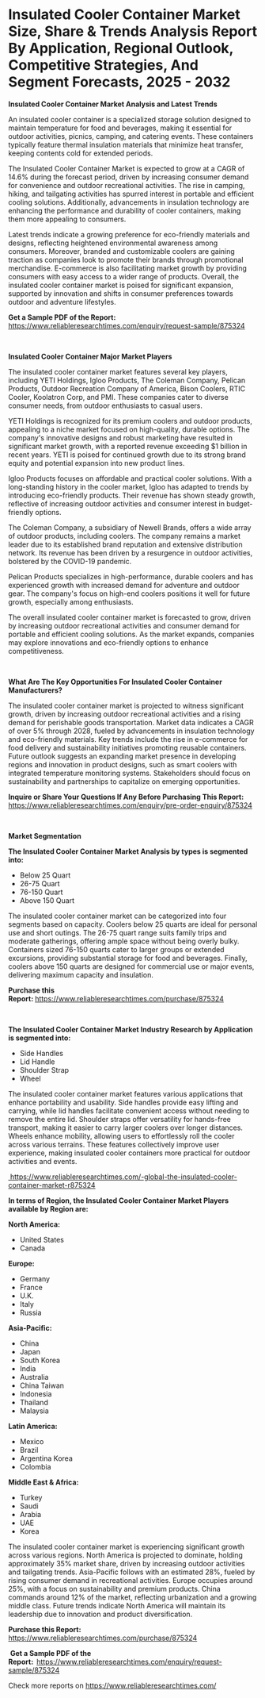 <p><h1>Insulated Cooler Container Market Size, Share & Trends Analysis Report By Application, Regional Outlook, Competitive Strategies, And Segment Forecasts, 2025 - 2032</h1></p><p><strong>Insulated Cooler Container Market Analysis and Latest Trends</strong></p>
<p><p>An insulated cooler container is a specialized storage solution designed to maintain temperature for food and beverages, making it essential for outdoor activities, picnics, camping, and catering events. These containers typically feature thermal insulation materials that minimize heat transfer, keeping contents cold for extended periods.</p><p>The Insulated Cooler Container Market is expected to grow at a CAGR of 14.6% during the forecast period, driven by increasing consumer demand for convenience and outdoor recreational activities. The rise in camping, hiking, and tailgating activities has spurred interest in portable and efficient cooling solutions. Additionally, advancements in insulation technology are enhancing the performance and durability of cooler containers, making them more appealing to consumers.</p><p>Latest trends indicate a growing preference for eco-friendly materials and designs, reflecting heightened environmental awareness among consumers. Moreover, branded and customizable coolers are gaining traction as companies look to promote their brands through promotional merchandise. E-commerce is also facilitating market growth by providing consumers with easy access to a wider range of products. Overall, the insulated cooler container market is poised for significant expansion, supported by innovation and shifts in consumer preferences towards outdoor and adventure lifestyles.</p></p>
<p><strong>Get a Sample PDF of the Report:&nbsp;</strong> <a href="https://www.reliableresearchtimes.com/enquiry/request-sample/875324?utm_campaign=2237&utm_medium=2&utm_source=Github&utm_content=ia&utm_term=21032025&utm_id=insulated-cooler-container">https://www.reliableresearchtimes.com/enquiry/request-sample/875324</a></p>
<p>&nbsp;</p>
<p><strong>Insulated Cooler Container Major Market Players</strong></p>
<p><p>The insulated cooler container market features several key players, including YETI Holdings, Igloo Products, The Coleman Company, Pelican Products, Outdoor Recreation Company of America, Bison Coolers, RTIC Cooler, Koolatron Corp, and PMI. These companies cater to diverse consumer needs, from outdoor enthusiasts to casual users.</p><p>YETI Holdings is recognized for its premium coolers and outdoor products, appealing to a niche market focused on high-quality, durable options. The company's innovative designs and robust marketing have resulted in significant market growth, with a reported revenue exceeding $1 billion in recent years. YETI is poised for continued growth due to its strong brand equity and potential expansion into new product lines.</p><p>Igloo Products focuses on affordable and practical cooler solutions. With a long-standing history in the cooler market, Igloo has adapted to trends by introducing eco-friendly products. Their revenue has shown steady growth, reflective of increasing outdoor activities and consumer interest in budget-friendly options.</p><p>The Coleman Company, a subsidiary of Newell Brands, offers a wide array of outdoor products, including coolers. The company remains a market leader due to its established brand reputation and extensive distribution network. Its revenue has been driven by a resurgence in outdoor activities, bolstered by the COVID-19 pandemic.</p><p>Pelican Products specializes in high-performance, durable coolers and has experienced growth with increased demand for adventure and outdoor gear. The company's focus on high-end coolers positions it well for future growth, especially among enthusiasts.</p><p>The overall insulated cooler container market is forecasted to grow, driven by increasing outdoor recreational activities and consumer demand for portable and efficient cooling solutions. As the market expands, companies may explore innovations and eco-friendly options to enhance competitiveness.</p></p>
<p>&nbsp;</p>
<p><strong>What Are The Key Opportunities For Insulated Cooler Container Manufacturers?</strong></p>
<p><p>The insulated cooler container market is projected to witness significant growth, driven by increasing outdoor recreational activities and a rising demand for perishable goods transportation. Market data indicates a CAGR of over 5% through 2028, fueled by advancements in insulation technology and eco-friendly materials. Key trends include the rise in e-commerce for food delivery and sustainability initiatives promoting reusable containers. Future outlook suggests an expanding market presence in developing regions and innovation in product designs, such as smart coolers with integrated temperature monitoring systems. Stakeholders should focus on sustainability and partnerships to capitalize on emerging opportunities.</p></p>
<p><strong>Inquire or Share Your Questions If Any Before Purchasing This Report:</strong> <a href="https://www.reliableresearchtimes.com/enquiry/pre-order-enquiry/875324?utm_campaign=2237&utm_medium=2&utm_source=Github&utm_content=ia&utm_term=21032025&utm_id=insulated-cooler-container">https://www.reliableresearchtimes.com/enquiry/pre-order-enquiry/875324</a></p>
<p>&nbsp;</p>
<p><strong>Market Segmentation</strong></p>
<p><strong>The Insulated Cooler Container Market Analysis by types is segmented into:</strong></p>
<p><ul><li>Below 25 Quart</li><li>26-75 Quart</li><li>76-150 Quart</li><li>Above 150 Quart</li></ul></p>
<p><p>The insulated cooler container market can be categorized into four segments based on capacity. Coolers below 25 quarts are ideal for personal use and short outings. The 26-75 quart range suits family trips and moderate gatherings, offering ample space without being overly bulky. Containers sized 76-150 quarts cater to larger groups or extended excursions, providing substantial storage for food and beverages. Finally, coolers above 150 quarts are designed for commercial use or major events, delivering maximum capacity and insulation.</p></p>
<p><strong>Purchase this Report:&nbsp;</strong><a href="https://www.reliableresearchtimes.com/purchase/875324?utm_campaign=2237&utm_medium=2&utm_source=Github&utm_content=ia&utm_term=21032025&utm_id=insulated-cooler-container">https://www.reliableresearchtimes.com/purchase/875324</a></p>
<p>&nbsp;</p>
<p><strong>The Insulated Cooler Container Market Industry Research by Application is segmented into:</strong></p>
<p><ul><li>Side Handles</li><li>Lid Handle</li><li>Shoulder Strap</li><li>Wheel</li></ul></p>
<p><p>The insulated cooler container market features various applications that enhance portability and usability. Side handles provide easy lifting and carrying, while lid handles facilitate convenient access without needing to remove the entire lid. Shoulder straps offer versatility for hands-free transport, making it easier to carry larger coolers over longer distances. Wheels enhance mobility, allowing users to effortlessly roll the cooler across various terrains. These features collectively improve user experience, making insulated cooler containers more practical for outdoor activities and events.</p></p>
<p><a href="https://www.reliableresearchtimes.com/-global-the-insulated-cooler-container-market-r875324?utm_campaign=2237&utm_medium=2&utm_source=Github&utm_content=ia&utm_term=21032025&utm_id=insulated-cooler-container">&nbsp;https://www.reliableresearchtimes.com/-global-the-insulated-cooler-container-market-r875324</a></p>
<p><strong>In terms of Region, the Insulated Cooler Container Market Players available by Region are:</strong></p>
<p>
    <p> <strong> North America: </strong>
        <ul>
            <li>United States</li>
            <li>Canada</li>
        </ul>
        </p> 
    <p> <strong> Europe: </strong>
        <ul>
            <li>Germany</li>
            <li>France</li>
            <li>U.K.</li>
            <li>Italy</li>
            <li>Russia</li>
        </ul>
        </p> 
    <p> <strong> Asia-Pacific: </strong>
        <ul>
            <li>China</li>
            <li>Japan</li>
            <li>South Korea</li>
            <li>India</li>
            <li>Australia</li>
            <li>China Taiwan</li>
            <li>Indonesia</li>
            <li>Thailand</li>
            <li>Malaysia</li>
        </ul>
        </p> 
    <p> <strong> Latin America: </strong>
        <ul>
            <li>Mexico</li>
            <li>Brazil</li>
            <li>Argentina Korea</li>
            <li>Colombia</li>
        </ul>
        </p> 
    <p> <strong> Middle East & Africa: </strong>
        <ul>
            <li>Turkey</li>
            <li>Saudi</li>
            <li>Arabia</li>
            <li>UAE</li>
            <li>Korea</li>
        </ul>
    </p>
    </p>
<p><p>The insulated cooler container market is experiencing significant growth across various regions. North America is projected to dominate, holding approximately 35% market share, driven by increasing outdoor activities and tailgating trends. Asia-Pacific follows with an estimated 28%, fueled by rising consumer demand in recreational activities. Europe occupies around 25%, with a focus on sustainability and premium products. China commands around 12% of the market, reflecting urbanization and a growing middle class. Future trends indicate North America will maintain its leadership due to innovation and product diversification.</p></p>
<p><strong>Purchase this Report: </strong><a href="https://www.reliableresearchtimes.com/purchase/875324?utm_campaign=2237&utm_medium=2&utm_source=Github&utm_content=ia&utm_term=21032025&utm_id=insulated-cooler-container">https://www.reliableresearchtimes.com/purchase/875324</a></p>
<p>&nbsp;<strong>Get a Sample PDF of the Report:&nbsp;&nbsp;</strong><a href="https://www.reliableresearchtimes.com/enquiry/request-sample/875324?utm_campaign=2237&utm_medium=2&utm_source=Github&utm_content=ia&utm_term=21032025&utm_id=insulated-cooler-container">https://www.reliableresearchtimes.com/enquiry/request-sample/875324</a></p>
<p><strong></strong></p>
<p>Check more reports on <a href="https://www.reliableresearchtimes.com/?utm_campaign=2237&utm_medium=2&utm_source=Github&utm_content=ia&utm_term=21032025&utm_id=insulated-cooler-container">https://www.reliableresearchtimes.com/</a></p>